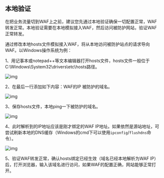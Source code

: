 ## 本地验证

在把业务流量切到WAF上之前，建议您先通过本地验证确保一切配置正常，WAF转发正常。本地验证需要在本地模拟接入WAF，然后访问被防护网站，验证WAF正常转发。

通过修改本地hosts文件模拟接入WAF，将从本地访问被防护站点的请求导向WAF。以Windows操作系统为例：

1、用记事本或notepad++等文本编辑器打开hosts文件，hosts文件一般位于C:\Windows\System32\drivers\etc\hosts路径。

![img](https://github.com/jdcloudcom/cn/blob/edit/image/waf-img/%E6%9C%AC%E5%9C%B0%E9%AA%8C%E8%AF%81-1.png)

2、在最后一行添加如下内容：WAF的IP 被防护的域名。

![img](https://github.com/jdcloudcom/cn/blob/edit/image/waf-img/%E6%9C%AC%E5%9C%B0%E9%AA%8C%E8%AF%81-2.png)

3、保存hosts文件，本地ping一下被防护的域名。

![img](https://github.com/jdcloudcom/cn/blob/edit/image/waf-img/%E6%9C%AC%E5%9C%B0%E9%AA%8C%E8%AF%81-3.png)

4、此时解析到的IP地址应该是刚才绑定的WAF IP地址。如果依然是源站地址，可尝试刷新本地的DNS缓存（Windows的cmd下可以使用`ipconfig`/`flushdns`命令）。

![img](https://github.com/jdcloudcom/cn/blob/edit/image/waf-img/%E6%9C%AC%E5%9C%B0%E9%AA%8C%E8%AF%81-4.png)

5、验证WAF转发正常，确认hosts绑定已经生效（域名已经本地解析为WAF IP）后，打开浏览器，输入该域名进行访问，如果WAF的配置正确，网站能够正常打开。

